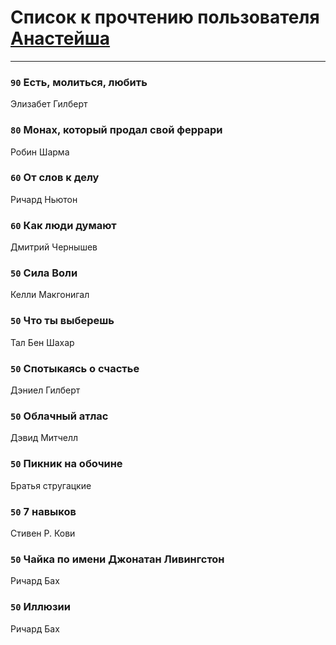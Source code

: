 # Список к прочтению пользователя [Анастейша](http://vk.com/id30581907)
---

### `90` Есть, молиться, любить
Элизабет Гилберт

### `80` Монах, который продал свой феррари
Робин Шарма

### `60` От слов к делу
Ричард Ньютон

### `60` Как люди думают
Дмитрий Чернышев

### `50` Сила Воли
Келли Макгонигал

### `50` Что ты выберешь
Тал Бен Шахар

### `50` Спотыкаясь о счастье
Дэниел Гилберт

### `50` Облачный атлас
Дэвид Митчелл

### `50` Пикник на обочине
Братья стругацкие

### `50` 7 навыков
Стивен Р. Кови

### `50` Чайка по имени Джонатан Ливингстон
Ричард Бах

### `50` Иллюзии
Ричард Бах

